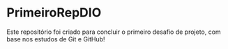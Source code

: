 # PrimeiroRepDIO
Este repositório foi criado para concluir o primeiro desafio de projeto, com base nos estudos de Git e GitHub!

